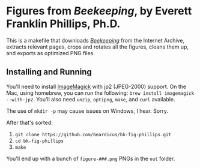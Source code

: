 # Figures from _Beekeeping_, by Everett Franklin Phillips, Ph.D.

This is a makefile that downloads [_Beekeeping_](https://archive.org/details/beekeepingdiscus01phil) from the Internet Archive, extracts relevant pages, crops and rotates all the figures, cleans them up, and exports as optimized PNG files.

## Installing and Running

You'll need to install [ImageMagick](http://www.imagemagick.org/script/index.php) with jp2 (JPEG-2000) support. On the Mac, using homebrew, you can run the following: `brew install imagemagick --with-jp2`. You'll also need `unzip`, `optipng`, `make`, and `curl` available.

The use of `mkdir -p` may cause issues on Windows, I hear. Sorry.

After that's sorted:

1. `git clone https://github.com/beardicus/bk-fig-phillips.git`
2. `cd bk-fig-phillips`
3. `make`

You'll end up with a bunch of `figure-###.png` PNGs in the `out` folder.
